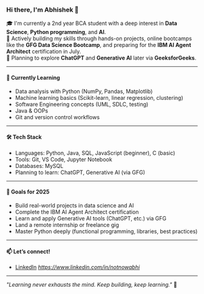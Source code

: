 ### Hi there, I'm Abhishek 👋

🎓 I'm currently a 2nd year BCA student with a deep interest in **Data Science**, **Python programming**, and **AI**.  
🚀 Actively building my skills through hands-on projects, online bootcamps like the **GFG Data Science Bootcamp**, and preparing for the **IBM AI Agent Architect** certification in July.  
🧠 Planning to explore **ChatGPT** and **Generative AI** later via **GeeksforGeeks**.

---

#### 🌱 Currently Learning
- Data analysis with Python (NumPy, Pandas, Matplotlib)
- Machine learning basics (Scikit-learn, linear regression, clustering)
- Software Engineering concepts (UML, SDLC, testing)
- Java & OOPs
- Git and version control workflows

---

#### 🛠️ Tech Stack
- Languages: Python, Java, SQL, JavaScript (beginner), C (basic)
- Tools: Git, VS Code, Jupyter Notebook
- Databases: MySQL
- Planning to learn: ChatGPT, Generative AI (via GFG)

---

#### 🧠 Goals for 2025
- Build real-world projects in data science and AI  
- Complete the IBM AI Agent Architect certification  
- Learn and apply Generative AI tools (ChatGPT, etc.) via GFG  
- Land a remote internship or freelance gig  
- Master Python deeply (functional programming, libraries, best practices)

---

#### 📫 Let’s connect!
- [LinkedIn](https://www.linkedin.com/) *https://www.linkedin.com/in/notnowabhi*


---

_"Learning never exhausts the mind. Keep building, keep learning."_ 🚀


